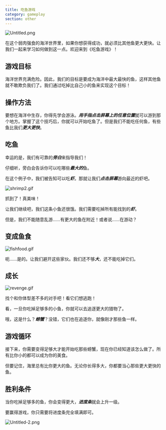 ```yaml
---
title: 吃鱼游戏
category: gameplay
section: other
---
```

![Untitled.png](https://help.studycat.com/hc/article_attachments/34916165069849)

在这个弱肉强食的海洋世界里，如果你想获得成功，就必须比其他鱼更大更快。让我们一起来学习如何做到这一点。欢迎来到《吃鱼游戏》！

## **游戏目标**

海洋世界充满危险。因此，我们的目标是要成为海洋中最大最快的鱼，这样其他鱼就不敢欺负我们了。我们通过吃掉比自己小的鱼来实现这个目标！

## **操作方法**

要想在海洋中生存，你得先学会游泳。***用手指点击屏幕上的任意位置***就可以游到那个地方。掌握了这个技巧后，你就可以开始吃鱼了。但是我们不能吃任何鱼，有些鱼比我们***更大更快***。

## **吃鱼**

幸运的是，我们有可靠的***旁白***来指导我们！

仔细听，旁白会告诉你可以吃哪些***最大的***鱼。

在这个例子中，我们被告知可以吃***虾***。那就让我们***点击屏幕***游向最近的虾吧。

![shrimp2.gif](https://help.studycat.com/hc/article_attachments/34916149686297)

抓到了！真美味！

让我们继续吧，我们这条小鱼还很饿。我们需要吃掉所有能找到的***虾***。

但是，我们不能随意乱游……有更大的鱼在附近！或者说……在游动？

## **变成鱼食**

![fishfood.gif](https://help.studycat.com/hc/article_attachments/34918253174937)

呃……是的。让我们避开这些家伙。我们还不够***大***，还不能吃掉它们。

## **成长**

![revenge.gif](https://help.studycat.com/hc/article_attachments/34918253176345)

找个和你体型差不多的对手吧！看它们想逃跑！

看，一旦你吃掉足够多的小鱼，你就可以去追逐更大的猎物了。

哦，这是什么？***螃蟹***？没错，它们也在追逐你，就像刚才那些鱼一样。

## **游戏循环**

接下来，你需要变得足够大才能开始吃那些螃蟹，现在你已经知道该怎么做了。所有比你小的都可以成为你的美食。

但要记住，海里总有比你更大的鱼。无论你长得多大，你都要当心那些更大更快的鱼。

## **胜利条件**

当你吃掉足够多的鱼，你会变得更大，***进度条***就会上升一级。

要赢得游戏，你只需要将进度条完全填满即可。

![Untitled-2.png](https://help.studycat.com/hc/article_attachments/34918234335641)